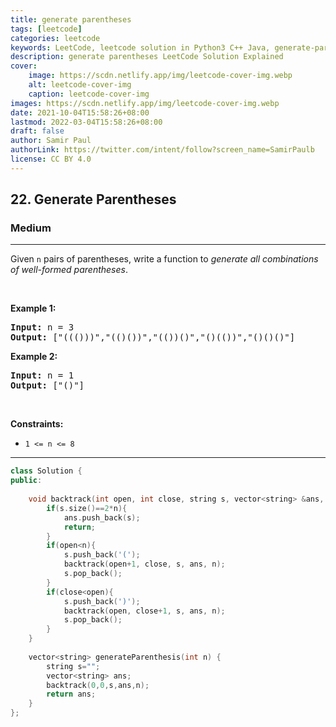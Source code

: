 ```yaml
---
title: generate parentheses
tags: [leetcode]
categories: leetcode
keywords: LeetCode, leetcode solution in Python3 C++ Java, generate-parentheses solution
description: generate parentheses LeetCode Solution Explained
cover:
    image: https://scdn.netlify.app/img/leetcode-cover-img.webp
    alt: leetcode-cover-img
    caption: leetcode-cover-img
images: https://scdn.netlify.app/img/leetcode-cover-img.webp
date: 2021-10-04T15:58:26+08:00
lastmod: 2022-03-04T15:58:26+08:00
draft: false
author: Samir Paul
authorLink: https://twitter.com/intent/follow?screen_name=SamirPaulb
license: CC BY 4.0
---
```



<h2>22. Generate Parentheses</h2><h3>Medium</h3><hr><div><p>Given <code>n</code> pairs of parentheses, write a function to <em>generate all combinations of well-formed parentheses</em>.</p>

<p>&nbsp;</p>
<p><strong>Example 1:</strong></p>
<pre><strong>Input:</strong> n = 3
<strong>Output:</strong> ["((()))","(()())","(())()","()(())","()()()"]
</pre><p><strong>Example 2:</strong></p>
<pre><strong>Input:</strong> n = 1
<strong>Output:</strong> ["()"]
</pre>
<p>&nbsp;</p>
<p><strong>Constraints:</strong></p>

<ul>
	<li><code>1 &lt;= n &lt;= 8</code></li>
</ul>
</div>

---




```cpp
class Solution {
public:
    
    void backtrack(int open, int close, string s, vector<string> &ans, int n){
        if(s.size()==2*n){
            ans.push_back(s);
            return;
        }
        if(open<n){
            s.push_back('(');
            backtrack(open+1, close, s, ans, n);
            s.pop_back();
        }
        if(close<open){
            s.push_back(')');
            backtrack(open, close+1, s, ans, n);
            s.pop_back();
        }
    }
    
    vector<string> generateParenthesis(int n) {
        string s="";
        vector<string> ans;
        backtrack(0,0,s,ans,n);
        return ans;
    }
};
```
